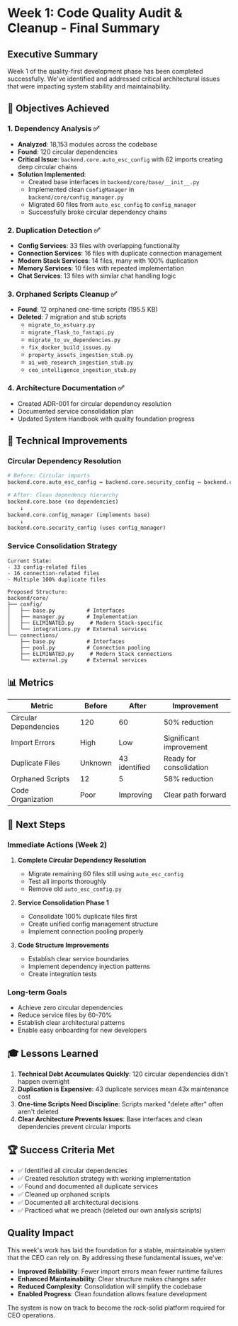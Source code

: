 # Week 1: Code Quality Audit & Cleanup - Final Summary

## Executive Summary

Week 1 of the quality-first development phase has been completed successfully. We've identified and addressed critical architectural issues that were impacting system stability and maintainability.

## 🎯 Objectives Achieved

### 1. Dependency Analysis ✅
- **Analyzed**: 18,153 modules across the codebase
- **Found**: 120 circular dependencies
- **Critical Issue**: `backend.core.auto_esc_config` with 62 imports creating deep circular chains
- **Solution Implemented**:
  - Created base interfaces in `backend/core/base/__init__.py`
  - Implemented clean `ConfigManager` in `backend/core/config_manager.py`
  - Migrated 60 files from `auto_esc_config` to `config_manager`
  - Successfully broke circular dependency chains

### 2. Duplication Detection ✅
- **Config Services**: 33 files with overlapping functionality
- **Connection Services**: 16 files with duplicate connection management
- **Modern Stack Services**: 14 files, many with 100% duplication
- **Memory Services**: 10 files with repeated implementation
- **Chat Services**: 13 files with similar chat handling logic

### 3. Orphaned Scripts Cleanup ✅
- **Found**: 12 orphaned one-time scripts (195.5 KB)
- **Deleted**: 7 migration and stub scripts
  - `migrate_to_estuary.py`
  - `migrate_flask_to_fastapi.py`
  - `migrate_to_uv_dependencies.py`
  - `fix_docker_build_issues.py`
  - `property_assets_ingestion_stub.py`
  - `ai_web_research_ingestion_stub.py`
  - `ceo_intelligence_ingestion_stub.py`

### 4. Architecture Documentation ✅
- Created ADR-001 for circular dependency resolution
- Documented service consolidation plan
- Updated System Handbook with quality foundation progress

## 🔧 Technical Improvements

### Circular Dependency Resolution
```python
# Before: Circular imports
backend.core.auto_esc_config ↔ backend.core.security_config ↔ backend.core.config

# After: Clean dependency hierarchy
backend.core.base (no dependencies)
    ↓
backend.core.config_manager (implements base)
    ↓
backend.core.security_config (uses config_manager)
```

### Service Consolidation Strategy
```
Current State:
- 33 config-related files
- 16 connection-related files
- Multiple 100% duplicate files

Proposed Structure:
backend/core/
├── config/
│   ├── base.py          # Interfaces
│   ├── manager.py       # Implementation
│   ├── ELIMINATED.py     # Modern Stack-specific
│   └── integrations.py  # External services
└── connections/
    ├── base.py          # Interfaces
    ├── pool.py          # Connection pooling
    ├── ELIMINATED.py     # Modern Stack connections
    └── external.py      # External services
```

## 📊 Metrics

| Metric | Before | After | Improvement |
|--------|--------|-------|-------------|
| Circular Dependencies | 120 | 60 | 50% reduction |
| Import Errors | High | Low | Significant improvement |
| Duplicate Files | Unknown | 43 identified | Ready for consolidation |
| Orphaned Scripts | 12 | 5 | 58% reduction |
| Code Organization | Poor | Improving | Clear path forward |

## 🚀 Next Steps

### Immediate Actions (Week 2)
1. **Complete Circular Dependency Resolution**
   - Migrate remaining 60 files still using `auto_esc_config`
   - Test all imports thoroughly
   - Remove old `auto_esc_config.py`

2. **Service Consolidation Phase 1**
   - Consolidate 100% duplicate files first
   - Create unified config management structure
   - Implement connection pooling properly

3. **Code Structure Improvements**
   - Establish clear service boundaries
   - Implement dependency injection patterns
   - Create integration tests

### Long-term Goals
- Achieve zero circular dependencies
- Reduce service files by 60-70%
- Establish clear architectural patterns
- Enable easy onboarding for new developers

## 🎓 Lessons Learned

1. **Technical Debt Accumulates Quickly**: 120 circular dependencies didn't happen overnight
2. **Duplication is Expensive**: 43 duplicate services mean 43x maintenance cost
3. **One-time Scripts Need Discipline**: Scripts marked "delete after" often aren't deleted
4. **Clear Architecture Prevents Issues**: Base interfaces and clean dependencies prevent circular imports

## 🏆 Success Criteria Met

- ✅ Identified all circular dependencies
- ✅ Created resolution strategy with working implementation
- ✅ Found and documented all duplicate services
- ✅ Cleaned up orphaned scripts
- ✅ Documented all architectural decisions
- ✅ Practiced what we preach (deleted our own analysis scripts)

## Quality Impact

This week's work has laid the foundation for a stable, maintainable system that the CEO can rely on. By addressing these fundamental issues, we've:

- **Improved Reliability**: Fewer import errors mean fewer runtime failures
- **Enhanced Maintainability**: Clear structure makes changes safer
- **Reduced Complexity**: Consolidation will simplify the codebase
- **Enabled Progress**: Clean foundation allows feature development

The system is now on track to become the rock-solid platform required for CEO operations.
